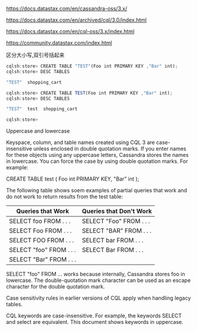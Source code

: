 https://docs.datastax.com/en/cassandra-oss/3.x/

https://docs.datastax.com/en/archived/cql/3.0/index.html

https://docs.datastax.com/en/cql-oss/3.x/index.html

https://community.datastax.com/index.html

区分大小写,双引号括起来

```javascript
cqlsh:store> CREATE TABLE "TEST"(Foo int PRIMARY KEY ,"Bar" int);
cqlsh:store> DESC TABLES 

"TEST"  shopping_cart

cqlsh:store> CREATE TABLE TEST(Foo int PRIMARY KEY ,"Bar" int);
cqlsh:store> DESC TABLES 

"TEST"  test  shopping_cart

cqlsh:store> 
```





Uppercase and lowercase

Keyspace, column, and table names created using CQL 3 are case-insensitive unless enclosed in double quotation marks. If you enter names for these objects using any uppercase letters, Cassandra stores the names in lowercase. You can force the case by using double quotation marks. For example:

CREATE TABLE test (
  Foo int PRIMARY KEY,
  "Bar" int
);

The following table shows soem examples of partial queries that work and do not work to return results from the test table:

| Queries that Work | Queries that Don't Work |
| - | - |
| SELECT foo FROM . . . | SELECT "Foo" FROM . . . |
| SELECT Foo FROM . . . | SELECT "BAR" FROM . . . |
| SELECT FOO FROM . . . | SELECT bar FROM . . . |
| SELECT "foo" FROM . . . | SELECT Bar FROM . . . |
| SELECT "Bar" FROM . . . |   |


SELECT "foo" FROM ... works because internally, Cassandra stores foo in lowercase. The double-quotation mark character can be used as an escape character for the double quotation mark.

Case sensitivity rules in earlier versions of CQL apply when handling legacy tables.

CQL keywords are case-insensitive. For example, the keywords SELECT and select are equivalent. This document shows keywords in uppercase.









